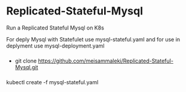 # Replicated-Stateful-Mysql
Run a Replicated Stateful Mysql on K8s 

For deply Mysql with Statefulet use mysql-stateful.yaml and for use in deplyment use mysql-deployment.yaml
### 
- git clone https://github.com/meisammaleki/Replicated-Stateful-Mysql.git
### 
kubectl create -f mysql-stateful.yaml
